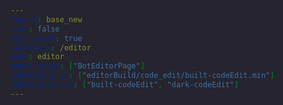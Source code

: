 ```yaml
---
layout: base_new
stoc: false
full_width: true
permalink: /editor
menu: editor
mount_views: ["BotEditorPage"]
additional_js: ["editorBuild/code_edit/built-codeEdit.min"]
additional_css: ["built-codeEdit", "dark-codeEdit"]
---
```


<div id="bot-editor-container">
</div>

<style>
	html {
		height: 100%;
		background-image: none;
		background-color: #25242f;
	}
	.body {
		height: 100%;
	}
	body {
		height: calc(100% - 71px);
	}
	::-webkit-scrollbar {
		width: 8px;
		background-color: #25242f;
	}
	::-webkit-scrollbar-thumb {
		background-color: #26343F;
		border-radius: 3px;
		width: 100%;
		border: 0.5px solid #30414f;
	}
</style>
